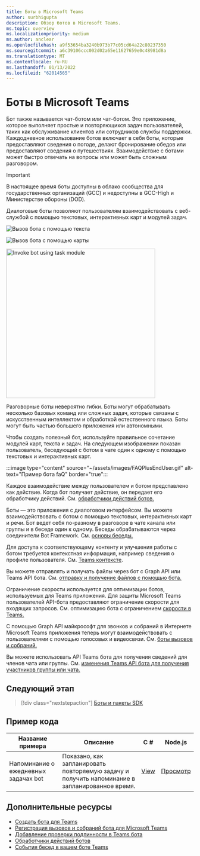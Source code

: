 ```yaml
---
title: Боты в Microsoft Teams
author: surbhigupta
description: Обзор ботов в Microsoft Teams.
ms.topic: overview
ms.localizationpriority: medium
ms.author: anclear
ms.openlocfilehash: a9f53654ba3240b973b77c05cd64a22c80237350
ms.sourcegitcommit: a6c39106ccc002d02a65e11627659e0c48981d8a
ms.translationtype: MT
ms.contentlocale: ru-RU
ms.lasthandoff: 01/13/2022
ms.locfileid: "62014565"
---
```

# <a name="bots-in-microsoft-teams"></a>Боты в Microsoft Teams

Бот также называется чат-ботом или чат-ботом. Это приложение, которое выполняет простые и повторяющихся задач пользователей, таких как обслуживание клиентов или сотрудников службы поддержки. Каждодневное использование ботов включает в себя боты, которые предоставляют сведения о погоде, делают бронирование обедов или предоставляют сведения о путешествиях. Взаимодействие с ботами может быстро отвечать на вопросы или может быть сложным разговором.

> [!IMPORTANT]
> В настоящее время боты доступны в облако сообщества для государственных организаций (GCC) и недоступны в GCC-High и Министерстве обороны (DOD).

Диалоговые боты позволяют пользователям взаимодействовать с веб-службой с помощью текстовых, интерактивных карт и модулей задач.

![Вызов бота с помощью текста](~/assets/images/invokebotwithtext.png)

![Вызов бота с помощью карты](~/assets/images/invokebotwithcard.png)

<img src="~/assets/images/task-module-example.png" alt="Invoke bot using task module" width="400"/>

Разговорные боты невероятно гибки. Боты могут обрабатывать несколько базовых команд или сложных задач, которые связаны с искусственным интеллектом и обработкой естественного языка. Боты могут быть частью большего приложения или автономными.

Чтобы создать полезный бот, используйте правильное сочетание модулей карт, текста и задач. На следующем изображении показан пользователь, беседующий с ботом в чате один к одному с помощью текстовых и интерактивных карт.

:::image type="content" source="~/assets/images/FAQPlusEndUser.gif" alt-text="Пример бота faQ" border="true":::

Каждое взаимодействие между пользователем и ботом представлено как действие. Когда бот получает действие, он передает его обработчику действий. См. [обработчики действий ботов.](~/bots/bot-basics.md)

Боты — это приложения с диалоговом интерфейсом. Вы можете взаимодействовать с ботом с помощью текстовых, интерактивных карт и речи. Бот ведет себя по-разному в разговоре в чате канала или группы и в беседе один к одному. Беседы обрабатываются через соединители Bot Framework. См. [основы беседы.](~/bots/how-to/conversations/conversation-basics.md)

Для доступа к соответствующему контенту и улучшения работы с ботом требуется контекстная информация, например сведения о профиле пользователя. См. [Teams контексте](~/bots/how-to/get-teams-context.md).

Вы можете отправлять и получать файлы через бот с Graph API или Teams API бота. См. [отправку и получение файлов с помощью бота.](~/bots/how-to/bots-filesv4.md)

Ограничение скорости используется для оптимизации ботов, используемых для Teams приложения. Для защиты Microsoft Teams пользователей API-бота предоставляют ограничение скорости для входящих запросов. См. оптимизацию бота с ограничением [скорости в Teams.](~/bots/how-to/rate-limit.md)

С помощью Graph API майкрософт для звонков и собраний в Интернете Microsoft Teams приложения теперь могут взаимодействовать с пользователями с помощью голосовых и видеосвязи. См. [боты вызовов и собраний.](~/bots/calls-and-meetings/calls-meetings-bots-overview.md)

Вы можете использовать API Teams бота для получения сведений для членов чата или группы. См. [изменения Teams API бота для получения участников группы или чата.](~/resources/team-chat-member-api-changes.md)

<!--- TBD: For quick scanning, see if the above information can be itemized as a list.
--->

## <a name="next-step"></a>Следующий этап

> [!div class="nextstepaction"]
> [Боты и пакеты SDK](~/bots/bot-features.md)

## <a name="code-sample"></a>Пример кода

|Название примера | Описание | C # | Node.js |
|----------------|-----------------|--------------|--------------|
| Напоминание о ежедневных задачах bot| Показано, как запланировать повторяемую задачу и получить напоминание в запланированное время. | [View](https://github.com/OfficeDev/Microsoft-Teams-Samples/tree/main/samples/bot-daily-task-reminder/csharp) | [Просмотр](https://github.com/OfficeDev/Microsoft-Teams-Samples/tree/main/samples/bot-daily-task-reminder/nodejs) |

## <a name="see-also"></a>Дополнительные ресурсы

* [Создать бота для Teams](~/bots/how-to/create-a-bot-for-teams.md)
* [Регистрация вызовов и собраний бота для Microsoft Teams](~/bots/calls-and-meetings/registering-calling-bot.md)
* [Добавление проверки подлинности в Teams бота](~/bots/how-to/authentication/add-authentication.md)
* [Обработчики действий ботов](~/bots/bot-basics.md)
* [События бесед в вашем боте Teams](~/bots/how-to/conversations/subscribe-to-conversation-events.md)
